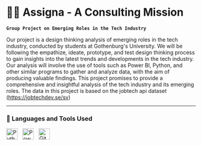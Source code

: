 # 🏄‍♂️ Assigna - A Consulting Mission

**`Group Project on Emerging Roles in the Tech Industry`**

Our project is a design thinking analysis of emerging roles in the tech industry, conducted by students at Gothenburg's University. We will be following the empathize, ideate, prototype, and test design thinking process to gain insights into the latest trends and developments in the tech industry. Our analysis will involve the use of tools such as Power BI, Python, and other similar programs to gather and analyze data, with the aim of producing valuable findings. This project promises to provide a comprehensive and insightful analysis of the tech industry and its emerging roles. The data in this project is based on the jobtech api dataset (https://jobtechdev.se/sv)

---

### 🧰 Languages and Tools Used

<img align="left" alt="Python" width="30px" style="padding-right:10px;" src="https://cdn.jsdelivr.net/gh/devicons/devicon/icons/python/python-original.svg"/>
<img align="left" alt="Power Bi" width="30px" style="padding-right:10px;" src="https://github.com/microsoft/PowerBI-Icons/blob/main/SVG/Power-BI.svg" />
<img align="left" alt="Git" width="30px" style="padding-right:10px;" src="https://cdn.jsdelivr.net/gh/devicons/devicon/icons/git/git-original.svg" />
<br />
